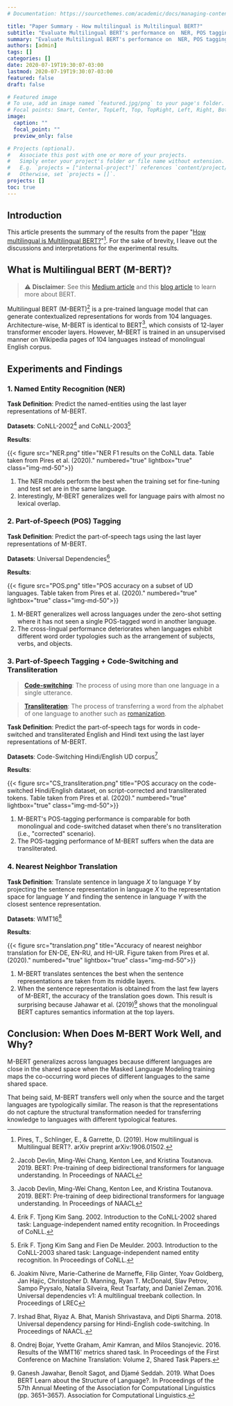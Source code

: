 ```yaml
---
# Documentation: https://sourcethemes.com/academic/docs/managing-content/

title: "Paper Summary - How multilingual is Multilingual BERT?"
subtitle: "Evaluate Multilingual BERT's performance on  NER, POS tagging, and translation tasks"
summary: "Evaluate Multilingual BERT's performance on  NER, POS tagging, and translation tasks"
authors: [admin]
tags: []
categories: []
date: 2020-07-19T19:30:07-03:00
lastmod: 2020-07-19T19:30:07-03:00
featured: false
draft: false

# Featured image
# To use, add an image named `featured.jpg/png` to your page's folder.
# Focal points: Smart, Center, TopLeft, Top, TopRight, Left, Right, BottomLeft, Bottom, BottomRight.
image:
  caption: ""
  focal_point: ""
  preview_only: false

# Projects (optional).
#   Associate this post with one or more of your projects.
#   Simply enter your project's folder or file name without extension.
#   E.g. `projects = ["internal-project"]` references `content/project/deep-learning/index.md`.
#   Otherwise, set `projects = []`.
projects: []
toc: true
---
```

## Introduction

This article presents the summary of the results from the paper "[How multilingual is Multilingual BERT?](https://arxiv.org/pdf/1906.01502.pdf)"[^1]. For the sake of brevity, I leave out the discussions and interpretations for the experimental results.

[^1]: Pires, T., Schlinger, E., & Garrette, D. (2019). How multilingual is Multilingual BERT?. arXiv preprint arXiv:1906.01502.

## What is Multilingual BERT (M-BERT)?
> :warning: **Disclaimer**: See this [Medium article](https://towardsdatascience.com/bert-explained-state-of-the-art-language-model-for-nlp-f8b21a9b6270) and this [blog article](http://jalammar.github.io/illustrated-bert/) to learn more about BERT.

Multilingual BERT (M-BERT)[^2] is a pre-trained language model that can generate contextualized representations for words from 104 languages. Architecture-wise, M-BERT is identical to BERT[^2], which consists of 12-layer transformer encoder layers. However, M-BERT is trained in an unsupervised manner on Wikipedia pages of 104 languages instead of monolingual English corpus.

[^2]: Jacob Devlin, Ming-Wei Chang, Kenton Lee, and Kristina Toutanova. 2019. BERT: Pre-training of deep bidirectional transformers for language understanding. In Proceedings of NAACL

## Experiments and Findings

### 1. Named Entity Recognition (NER)

**Task Definition**: Predict the named-entities using the last layer representations of M-BERT.

**Datasets**: CoNLL-2002[^3] and CoNLL-2003[^4]

[^3]: Erik F. Tjong Kim Sang. 2002. Introduction to the CoNLL-2002 shared task: Language-independent named entity recognition. In Proceedings of CoNLL.
[^4]: Erik F. Tjong Kim Sang and Fien De Meulder. 2003. Introduction to the CoNLL-2003 shared task: Language-independent named entity recognition. In Proceedings of CoNLL.

**Results**:

{{< figure src="NER.png" title="NER F1 results on the CoNLL data. Table taken from Pires et al. (2020)." numbered="true" lightbox="true" class="img-md-50">}}

1. The NER models perform the best when the training set for fine-tuning and test set are in the same language.
2. Interestingly, M-BERT generalizes well for language pairs with almost no lexical overlap.

### 2. Part-of-Speech (POS) Tagging

**Task Definition**: Predict the part-of-speech tags using the last layer representations of M-BERT.

**Datasets**: Universal Dependencies[^5]

[^5]: Joakim Nivre, Marie-Catherine de Marneffe, Filip Ginter, Yoav Goldberg, Jan Hajic, Christopher D. Manning, Ryan T. McDonald, Slav Petrov, Sampo Pyysalo, Natalia Silveira, Reut Tsarfaty, and Daniel Zeman. 2016. Universal dependencies v1: A multilingual treebank collection. In Proceedings of LREC

**Results**:

{{< figure src="POS.png" title="POS accuracy on a subset of UD languages. Table taken from Pires et al. (2020)." numbered="true" lightbox="true" class="img-md-50">}}

1. M-BERT generalizes well across languages under the zero-shot setting where it has not seen a single POS-tagged word in another language.
2. The cross-lingual performance deteriorates when languages exhibit different word order typologies such as the arrangement of subjects, verbs, and objects.

### 3. Part-of-Speech Tagging + Code-Switching and Transliteration

> **[Code-switching](https://en.wikipedia.org/wiki/Code-switching)**: The process of using more than one language in a single utterance.

> **[Transliteration](https://en.wikipedia.org/wiki/Transliteration)**: The process of transferring a word from the alphabet of one language to another such as [romanization](https://en.wikipedia.org/wiki/Romanization).

**Task Definition**: Predict the part-of-speech tags for words in code-switched and transliterated English and Hindi text using the last layer representations of M-BERT.

**Datasets**: Code-Switching Hindi/English UD corpus[^6]

[^6]: Irshad Bhat, Riyaz A. Bhat, Manish Shrivastava, and Dipti Sharma. 2018. Universal dependency parsing for Hindi-English code-switching. In Proceedings of NAACL.

**Results**:

{{< figure src="CS_transliteration.png" title="POS accuracy on the code-switched Hindi/English dataset, on script-corrected and transliterated tokens. Table taken from Pires et al. (2020)." numbered="true" lightbox="true" class="img-md-50">}}

1. M-BERT's POS-tagging performance is comparable for both monolingual and code-switched dataset when there's no transliteration (i.e., "corrected" scenario).
2. The POS-tagging performance of M-BERT suffers when the data are transliterated.

### 4. Nearest Neighbor Translation

**Task Definition**: Translate sentence in language $X$ to language $Y$ by projecting the sentence representation in language $X$ to the representation space for language $Y$ and finding the sentence in language $Y$ with the closest sentence representation.

**Datasets**: WMT16[^7]

[^7]: Ondrej Bojar, Yvette Graham, Amir Kamran, and Milos Stanojevic. 2016. Results of the WMT16' metrics shared task. In Proceedings of the First Conference on Machine Translation: Volume 2, Shared Task Papers.

**Results**:

{{< figure src="translation.png" title="Accuracy of nearest neighbor translation for EN-DE, EN-RU, and HI-UR. Figure taken from Pires et al. (2020)." numbered="true" lightbox="true" class="img-md-50">}}

1. M-BERT translates sentences the best when the sentence representations are taken from its middle layers.
2. When the sentence representation is obtained from the last few layers of M-BERT, the accuracy of the translation goes down. This result is surprising because Jahawar et al. (2019)[^8] shows that the monolingual BERT captures semantics information at the top layers.

[^8]: Ganesh Jawahar, Benoît Sagot, and Djamé Seddah. 2019. What Does BERT Learn about the Structure of Language?. In Proceedings of the 57th Annual Meeting of the Association for Computational Linguistics (pp. 3651–3657). Association for Computational Linguistics.

## Conclusion: When Does M-BERT Work Well, and Why?

M-BERT generalizes across languages because different languages are close in the shared space when the Masked Language Modeling training maps the co-occurring word pieces of different languages to the same shared space.

That being said, M-BERT transfers well only when the source and the target languages are typologically similar. The reason is that the representations do not capture the structural transformation needed for transferring knowledge to languages with different typological features.
